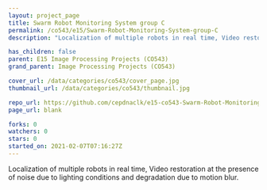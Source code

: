 ```yaml
---
layout: project_page
title: Swarm Robot Monitoring System group C
permalink: /co543/e15/Swarm-Robot-Monitoring-System-group-C
description: "Localization of multiple robots in real time, Video restoration at the presence of noise due to lighting conditions and degradation due to motion blur."

has_children: false
parent: E15 Image Processing Projects (CO543)
grand_parent: Image Processing Projects (CO543)

cover_url: /data/categories/co543/cover_page.jpg
thumbnail_url: /data/categories/co543/thumbnail.jpg

repo_url: https://github.com/cepdnaclk/e15-co543-Swarm-Robot-Monitoring-System-group-C
page_url: blank

forks: 0
watchers: 0
stars: 0
started_on: 2021-02-07T07:16:27Z
---
```

Localization of multiple robots in real time, Video restoration at the presence of noise due to lighting conditions and degradation due to motion blur.

